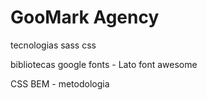 # GooMark Agency

tecnologias
sass
css

bibliotecas
google fonts - Lato
font awesome

CSS BEM - metodologia

